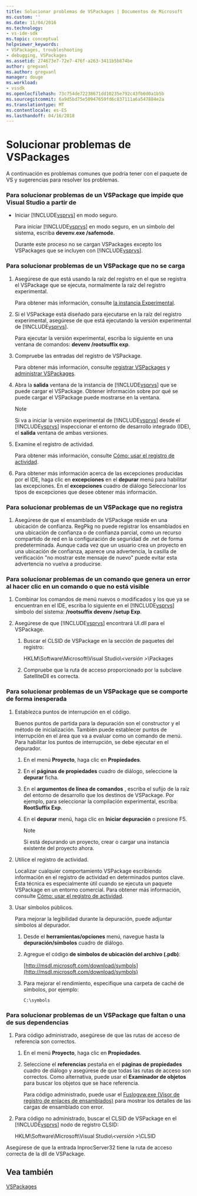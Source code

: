 ```yaml
---
title: Solucionar problemas de VSPackages | Documentos de Microsoft
ms.custom: ''
ms.date: 11/04/2016
ms.technology:
- vs-ide-sdk
ms.topic: conceptual
helpviewer_keywords:
- VSPackages, troubleshooting
- debugging, VSPackages
ms.assetid: 274673e7-72e7-476f-a263-3411b5b874be
author: gregvanl
ms.author: gregvanl
manager: douge
ms.workload:
- vssdk
ms.openlocfilehash: 73c754de72238671dd10235e792c43fb6d0a1b5b
ms.sourcegitcommit: 6a9d5bd75e50947659fd6c837111a6a547884e2a
ms.translationtype: MT
ms.contentlocale: es-ES
ms.lasthandoff: 04/16/2018
---
```

# <a name="troubleshooting-vspackages"></a>Solucionar problemas de VSPackages
A continuación es problemas comunes que podría tener con el paquete de VS y sugerencias para resolver los problemas.  
  
### <a name="to-troubleshoot-a-vspackage-that-keeps-visual-studio-from-starting"></a>Para solucionar problemas de un VSPackage que impide que Visual Studio a partir de  
  
-   Iniciar [!INCLUDE[vsprvs](../code-quality/includes/vsprvs_md.md)] en modo seguro.  
  
     Para iniciar [!INCLUDE[vsprvs](../code-quality/includes/vsprvs_md.md)] en modo seguro, en un símbolo del sistema, escriba **devenv.exe /safemode**.  
  
     Durante este proceso no se cargan VSPackages excepto los VSPackages que se incluyen con [!INCLUDE[vsprvs](../code-quality/includes/vsprvs_md.md)].  
  
### <a name="to-troubleshoot-a-vspackage-that-does-not-load"></a>Para solucionar problemas de un VSPackage que no se carga  
  
1.  Asegúrese de que está usando la raíz del registro en el que se registra el VSPackage que se ejecuta, normalmente la raíz del registro experimental.  
  
     Para obtener más información, consulte [la instancia Experimental](../extensibility/the-experimental-instance.md).  
  
2.  Si el VSPackage está diseñado para ejecutarse en la raíz del registro experimental, asegúrese de que está ejecutando la versión experimental de [!INCLUDE[vsprvs](../code-quality/includes/vsprvs_md.md)].  
  
     Para ejecutar la versión experimental, escriba lo siguiente en una ventana de comandos: **devenv /rootsuffix exp**.  
  
3.  Compruebe las entradas del registro de VSPackage.  
  
     Para obtener más información, consulte [registrar VSPackages](http://msdn.microsoft.com/en-us/31e6050f-1457-4849-944a-a3c36b76f3dd) y [administrar VSPackages](../extensibility/managing-vspackages.md).  
  
4.  Abra la **salida** ventana de la instancia de [!INCLUDE[vsprvs](../code-quality/includes/vsprvs_md.md)] que se puede cargar el VSPackage. Obtener información sobre por qué se puede cargar el VSPackage puede mostrarse en la ventana.  
  
    > [!NOTE]
    >  Si va a iniciar la versión experimental de [!INCLUDE[vsprvs](../code-quality/includes/vsprvs_md.md)] desde el [!INCLUDE[vsprvs](../code-quality/includes/vsprvs_md.md)] inspeccionar el entorno de desarrollo integrado (IDE), el **salida** ventana de ambas versiones.  
  
5.  Examine el registro de actividad.  
  
     Para obtener más información, consulte [Cómo: usar el registro de actividad](../extensibility/how-to-use-the-activity-log.md).  
  
6.  Para obtener más información acerca de las excepciones producidas por el IDE, haga clic en **excepciones** en el **depurar** menú para habilitar las excepciones. En el **excepciones** cuadro de diálogo Seleccionar los tipos de excepciones que desee obtener más información.  
  
### <a name="to-troubleshoot-a-vspackage-that-does-not-register"></a>Para solucionar problemas de un VSPackage que no registra  
  
1.  Asegúrese de que el ensamblado de VSPackage reside en una ubicación de confianza. RegPkg no puede registrar los ensamblados en una ubicación de confianza o de confianza parcial, como un recurso compartido de red en la configuración de seguridad de .net de forma predeterminada. Aunque cada vez que un usuario crea un proyecto en una ubicación de confianza, aparece una advertencia, la casilla de verificación "no mostrar este mensaje de nuevo" puede evitar esta advertencia no vuelva a producirse.  
  
### <a name="to-troubleshoot-a-command-that-is-not-visible-or-that-generates-an-error-when-you-click-a-command"></a>Para solucionar problemas de un comando que genera un error al hacer clic en un comando o que no está visible  
  
1.  Combinar los comandos de menú nuevos o modificados y los que ya se encuentran en el IDE, escriba lo siguiente en el [!INCLUDE[vsprvs](../code-quality/includes/vsprvs_md.md)] símbolo del sistema: **/rootsuffix devenv /setup Exp**.  
  
2.  Asegúrese de que [!INCLUDE[vsprvs](../code-quality/includes/vsprvs_md.md)] encontrará UI.dll para el VSPackage.  
  
    1.  Buscar el CLSID de VSPackage en la sección de paquetes del registro:  
  
         HKLM\Software\Microsoft\Visual Studio\\*\<versión >*\Packages  
  
    2.  Compruebe que la ruta de acceso proporcionado por la subclave SatelliteDll es correcta.  
  
### <a name="to-troubleshoot-a-vspackage-that-behaves-unexpectedly"></a>Para solucionar problemas de un VSPackage que se comporte de forma inesperada  
  
1.  Establezca puntos de interrupción en el código.  
  
     Buenos puntos de partida para la depuración son el constructor y el método de inicialización. También puede establecer puntos de interrupción en el área que va a evaluar como un comando de menú. Para habilitar los puntos de interrupción, se debe ejecutar en el depurador.  
  
    1.  En el menú **Proyecto**, haga clic en **Propiedades**.  
  
    2.  En el **páginas de propiedades** cuadro de diálogo, seleccione la **depurar** ficha.  
  
    3.  En el **argumentos de línea de comandos** , escriba el sufijo de la raíz del entorno de desarrollo que los destinos de VSPackage. Por ejemplo, para seleccionar la compilación experimental, escriba: **RootSuffix Exp**.  
  
    4.  En el **depurar** menú, haga clic en **Iniciar depuración** o presione F5.  
  
        > [!NOTE]
        >  Si está depurando un proyecto, crear o cargar una instancia existente del proyecto ahora.  
  
2.  Utilice el registro de actividad.  
  
     Localizar cualquier comportamiento VSPackage escribiendo información en el registro de actividad en determinados puntos clave. Esta técnica es especialmente útil cuando se ejecuta un paquete VSPackage en un entorno comercial. Para obtener más información, consulte [Cómo: usar el registro de actividad](../extensibility/how-to-use-the-activity-log.md).  
  
3.  Usar símbolos públicos.  
  
     Para mejorar la legibilidad durante la depuración, puede adjuntar símbolos al depurador.  
  
    1.  Desde el **herramientas/opciones** menú, navegue hasta la **depuración/símbolos** cuadro de diálogo.  
  
    2.  Agregue el código **de símbolos de ubicación del archivo (.pdb)**:  
  
         [http://msdl.microsoft.com/download/symbols](http://msdl.microsoft.com/download/symbols)  
  
    3.  Para mejorar el rendimiento, especifique una carpeta de caché de símbolos, por ejemplo:  
  
        ```  
        C:\symbols  
        ```  
  
### <a name="to-troubleshoot-a-missing-vspackage-or-one-of-its-dependencies"></a>Para solucionar problemas de un VSPackage que faltan o una de sus dependencias  
  
1.  Para código administrado, asegúrese de que las rutas de acceso de referencia son correctos.  
  
    1.  En el menú **Proyecto**, haga clic en **Propiedades**.  
  
    2.  Seleccione el **referencias** pestaña en el **páginas de propiedades** cuadro de diálogo y asegúrese de que todas las rutas de acceso son correctos. Como alternativa, puede usar el **Examinador de objetos** para buscar los objetos que se hace referencia.  
  
         Para código administrado, puede usar el [Fuslogvw.exe (Visor de registro de enlaces de ensamblados)](/dotnet/framework/tools/fuslogvw-exe-assembly-binding-log-viewer) para mostrar los detalles de las cargas de ensamblado con error.  
  
2.  Para código no administrado, buscar el CLSID de VSPackage en el [!INCLUDE[vsprvs](../code-quality/includes/vsprvs_md.md)] nodo de registro CLSID:  
  
     HKLM\Software\Microsoft\Visual Studio\\*\<versión >*\CLSID  
  
 Asegúrese de que la entrada InprocServer32 tiene la ruta de acceso correcta de la dll de VSPackage.  
  
## <a name="see-also"></a>Vea también  
 [VSPackages](../extensibility/internals/vspackages.md)